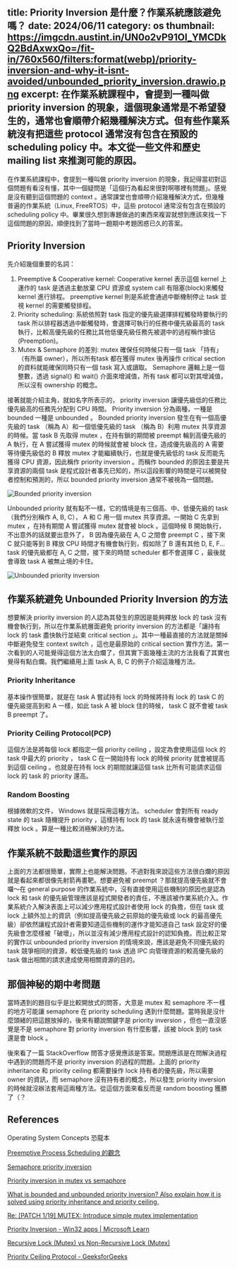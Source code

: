 title: Priority Inversion 是什麼？作業系統應該避免嗎？
date: 2024/06/11
category: os
thumbnail: https://imgcdn.austint.in/UN0o2vP91OI_YMCDkQ2BdAxwxQo=/fit-in/760x560/filters:format(webp)/priority-inversion-and-why-it-isnt-avoided/unbounded_priority_inversion.drawio.png
excerpt: 在作業系統課程中，會提到一種叫做 priority inversion 的現象，這個現象通常是不希望發生的，通常也會順帶介紹幾種解決方式。但有些作業系統沒有把這些 protocol 通常沒有包含在預設的 scheduling policy 中。本文從一些文件和歷史 mailing list 來推測可能的原因。
---

在作業系統課程中，會提到一種叫做 priority inversion 的現象，我記得當初對這個問題有看沒有懂，其中一個疑問是「這個行為看起來很對啊哪裡有問題」。感覺是沒有聽到這個問題的 context 。通常課堂也會順帶介紹幾種解決方式，但幾種普遍的作業系統（Linux, FreeRTOS）中，這些 protocol 通常沒有包含在預設的 scheduling policy 中。畢業很久想到專題做過的東西來複習就想到應該來找一下這個問題的原因，順便找到了當時一題期中考題困惑已久的答案。

## Priority Inversion

先介紹幾個重要的名詞：

1. Preemptive & Cooperative kernel: Cooperative kernel 表示這個 kernel 上運作的 task 是透過主動放棄 CPU 資源或 system call 有阻塞(block)來觸發 kernel 進行排程。 preemptive kernel 則是系統會通過中斷機制停止 task 並視 kernel 的需要觸發排程。
2. Priority scheduling: 系統依照對 task 指定的優先級選擇排程觸發時要執行的 task 所以排程器透過中斷觸發時，會選擇可執行的任務中優先級最高的 task 執行，比較高優先級的任務比其他低優先級任務先被選中的過程稱作搶佔 (Preemption)。
3. Mutex & Semaphore 的差別: mutex 確保任何時候只有一個 task 「持有」（有所屬 owner），所以所有task 都在獲得 mutex 後再操作 critical section 的資料就能確保同時只有一個 task 寫入或讀取。 Semaphore 邏輯上是一個整數，透過 signal() 和 wait() 介面來增減值，所有 task 都可以對其增減值，所以沒有 ownership 的概念。

接著就能介紹主角，就如名字所表示的， priority inversion 讓優先級低的任務比優先級高的任務先分配到 CPU 時間。 Priority inversion 分為兩種，一種是 bounded 一種是 unbounded 。 Bounded priority inversion 發生在有一個高優先級的 task （稱為 A）和一個低優先級的 task （稱為 B）利用 mutex 共享資源的時候。當 task B 先取得 mutex ，在持有鎖的期間被 preempt 輪到高優先級的 A 執行，在 A 嘗試獲得 mutex 的時候就會被 block 住，造成優先級高的 A 需要等待優先級低的 B 釋放 mutex 才能繼續執行，也就是優先級低的 task 反而能先獲得 CPU 資源，因此稱作 priority inversion 。而稱作 bounded 的原因主要是共享資源的兩個 task 是程式設計者事先已知的，所以這段影響的時間是可以被開發者控制和預測的，所以 bounded priority inversion 通常不被視為一個問題。

![Bounded priority inversion](https://imgcdn.austint.in/D7zRSwNbFGdeQr7cHMA4l9bar90=/fit-in/760x560/filters:format(webp)/priority-inversion-and-why-it-isnt-avoided/bounded_priority_inversion.drawio.png)

Unbounded priority 就有點不一樣，它的情境是有三個高、中、低優先級的 task （我們分別稱作 A, B, C）， A 和 C 用一個 mutex 共享資源。一開始 C 先拿到 mutex ，在持有期間 A 嘗試獲得 mutex 就會被 block 。這個時候 B 開始執行，不出意外的話就要出意外了， B 因為優先級在 A, C 之間會 preempt C ，接下來 C 就只能等到 B 釋放 CPU 時間才有機會執行到，假如除了 B 還有其他 D, E, F... task 的優先級都在 A, C 之間，接下來的時間 scheduler 都不會選擇 C ，最後就會導致 task A 被無止境的卡住。

![Unbounded priority inversion](https://imgcdn.austint.in/UN0o2vP91OI_YMCDkQ2BdAxwxQo=/fit-in/760x560/filters:format(webp)/priority-inversion-and-why-it-isnt-avoided/unbounded_priority_inversion.drawio.png)

## 作業系統避免 Unbounded Priority Inversion 的方法

想要解決 priority inversion 的人認為其發生的原因是能夠釋放 lock 的 task 沒有機會執行到，所以在作業系統層面避免 priority inversion 的方法都是「讓持有 lock 的 task 盡快執行並結束 critical section 」。其中一種最直接的方法就是關掉中斷避免發生 context switch ，這也是最原始的 critical section 實作方法。第一次看到的人可能覺得這個方法太白爛了，但其實下面幾種主流的方法我看了其實也覺得有點白爛。我們繼續用上面 task A, B, C 的例子介紹這幾種方法。

### Priority Inheritance

基本操作很簡單，就是在 task A 嘗試持有 lock 的時候將持有 lock 的 task C 的優先級提高到和 A 一樣，如此 task A 被 block 住的時候， task C 就不會被 task B preempt 了。

### Priority Ceiling Protocol(PCP)

這個方法是將每個 lock 都指定一個 priority ceiling ，設定為會使用這個 lock 的 task 中最大的 priority ， task C 在一開始持有 lock 的時候 priority 就會被提高到這個 ceiling 。也就是在持有 lock 的期間就讓這個 task 比所有可能請求這個 lock 的 task 的 priority 還高。

### Random Boosting

根據微軟的文件， Windows 就是採用這種方法。 scheduler 會對所有 ready state 的 task 隨機提升 priority ，這樣持有 lock 的 task 就永遠有機會被執行並釋放 lock 。算是一種比較消極解決的方法。

## 作業系統不鼓勵這些實作的原因

上面的方法都很簡單，實際上也能解決問題。不過對我來說這些方法很白爛的原因就是看起來都很像先射箭再畫靶。想要避免被 preempt ？那就提高優先級就不會囉～在 general purpose 的作業系統中，沒有直接使用這些機制的原因也是認為 lock 和 task 的優先級管理應該是程式開發者的責任，不應該被作業系統介入。作業系統介入解決表面上可以減少應用程式設計者使用 lock 的負擔，但在 task 或 lock 上額外加上的資訊（例如提高優先級之前原始的優先級或 lock 的最高優先級）卻依然讓程式設計者需要知道這些機制的運作才能知道自己 task 設定好的優先級會怎麼樣被「破壞」，所以並沒有減少應用程式設計的認知負擔。而比較正常的實作以 unbounded priority inversion 的情境來說，應該是避免不同優先級的 task 競爭相同的資源，較低優先級的 task 透過 IPC 向管理資源的較高優先級的 task 做出相關的請求達成使用相關資源的目的。

## 那個神秘的期中考問題

當時遇到的題目似乎是比較開放式的問答，大意是 mutex 和 semaphore 不一樣的地方可能讓 semaphore 在 priority scheduling 遇到什麼問題。當時我是沒什麼頭緒的把這題放掉的，後來有聽說關鍵字是 priority inversion ，但也一直沒感覺是不是 semaphore 對 priority inversion 有什麼影響，該被 block 到的 task 還是會 block 。

後來看了一篇 StackOverflow 問答才感覺應該是答案。問題應該是在問解決過程中遇到的問題而不是 priority inversion 的過程的問題。上面的 priority inheritance 和 priority ceiling 都需要操作 lock 持有者的優先級，所以需要 owner 的資訊，而 semaphore 沒有持有者的概念，所以發生 priority inversion 的時候就沒辦法套用這兩種方法。從這個方面來看反而是 random boosting 獲勝了（？

## References

Operating System Concepts 恐龍本

[Preemptive Process Scheduling 的觀念](https://www.jollen.org/blog/2006/11/_scheduler_running_process.html)

[Semaphore priority inversion](https://stackoverflow.com/questions/15755080/semaphore-priority-inversion)

[Priority inversion in mutex vs semaphore](https://stackoverflow.com/questions/17777807/priority-inversion-in-mutex-vs-semaphore)

[What is bounded and unbounded priority inversion? Also explain how it is solved using priority inheritance and priority ceiling.](https://www.ques10.com/p/54411/what-is-bounded-and-unbounded-priority-inversion-a/#:~:text=Bounded%20priority%20inversion%3A,of%20higher%20priority%20task%20begins.)

[Re: [PATCH 1/19] MUTEX: Introduce simple mutex implementation](https://lkml.org/lkml/2005/12/16/265)

[Priority Inversion - Win32 apps | Microsoft Learn](https://learn.microsoft.com/en-us/windows/win32/procthread/priority-inversion)

[Recursive Lock (Mutex) vs Non-Recursive Lock (Mutex)](https://stackoverflow.com/questions/187761/recursive-lock-mutex-vs-non-recursive-lock-mutex)

[Priority Ceiling Protocol - GeeksforGeeks](https://www.geeksforgeeks.org/priority-ceiling-protocol/)